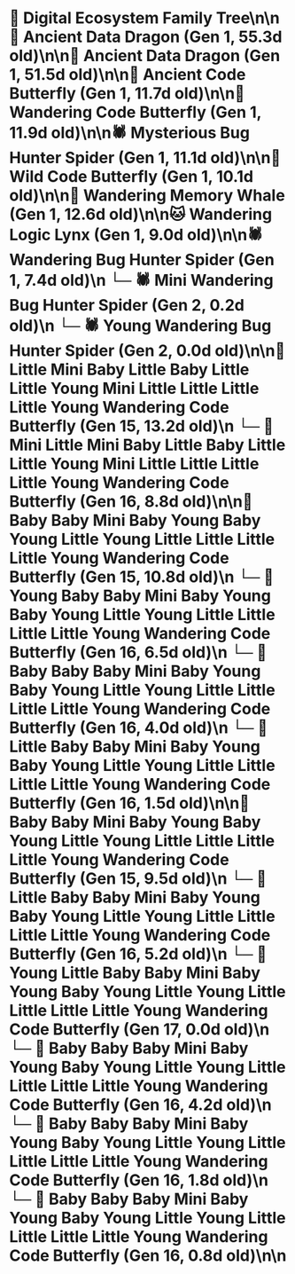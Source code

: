 # 🌳 Digital Ecosystem Family Tree\n\n🐉 Ancient Data Dragon (Gen 1, 55.3d old)\n\n🐉 Ancient Data Dragon (Gen 1, 51.5d old)\n\n🦋 Ancient Code Butterfly (Gen 1, 11.7d old)\n\n🦋 Wandering Code Butterfly (Gen 1, 11.9d old)\n\n🕷️ Mysterious Bug Hunter Spider (Gen 1, 11.1d old)\n\n🦋 Wild Code Butterfly (Gen 1, 10.1d old)\n\n🐋 Wandering Memory Whale (Gen 1, 12.6d old)\n\n🐱 Wandering Logic Lynx (Gen 1, 9.0d old)\n\n🕷️ Wandering Bug Hunter Spider (Gen 1, 7.4d old)\n  └─ 🕷️ Mini Wandering Bug Hunter Spider (Gen 2, 0.2d old)\n  └─ 🕷️ Young Wandering Bug Hunter Spider (Gen 2, 0.0d old)\n\n🦋 Little Mini Baby Little Baby Little Little Young Mini Little Little Little Little Young Wandering Code Butterfly (Gen 15, 13.2d old)\n  └─ 🦋 Mini Little Mini Baby Little Baby Little Little Young Mini Little Little Little Little Young Wandering Code Butterfly (Gen 16, 8.8d old)\n\n🦋 Baby Baby Mini Baby Young Baby Young Little Young Little Little Little Little Young Wandering Code Butterfly (Gen 15, 10.8d old)\n  └─ 🦋 Young Baby Baby Mini Baby Young Baby Young Little Young Little Little Little Little Young Wandering Code Butterfly (Gen 16, 6.5d old)\n  └─ 🦋 Baby Baby Baby Mini Baby Young Baby Young Little Young Little Little Little Little Young Wandering Code Butterfly (Gen 16, 4.0d old)\n  └─ 🦋 Little Baby Baby Mini Baby Young Baby Young Little Young Little Little Little Little Young Wandering Code Butterfly (Gen 16, 1.5d old)\n\n🦋 Baby Baby Mini Baby Young Baby Young Little Young Little Little Little Little Young Wandering Code Butterfly (Gen 15, 9.5d old)\n  └─ 🦋 Little Baby Baby Mini Baby Young Baby Young Little Young Little Little Little Little Young Wandering Code Butterfly (Gen 16, 5.2d old)\n    └─ 🦋 Young Little Baby Baby Mini Baby Young Baby Young Little Young Little Little Little Little Young Wandering Code Butterfly (Gen 17, 0.0d old)\n  └─ 🦋 Baby Baby Baby Mini Baby Young Baby Young Little Young Little Little Little Little Young Wandering Code Butterfly (Gen 16, 4.2d old)\n  └─ 🦋 Baby Baby Baby Mini Baby Young Baby Young Little Young Little Little Little Little Young Wandering Code Butterfly (Gen 16, 1.8d old)\n  └─ 🦋 Baby Baby Baby Mini Baby Young Baby Young Little Young Little Little Little Little Young Wandering Code Butterfly (Gen 16, 0.8d old)\n\n